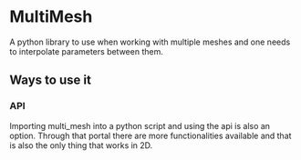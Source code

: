 # MultiMesh
A python library to use when working with multiple meshes and one needs to interpolate parameters between them.

## Ways to use it

### API
Importing multi_mesh into a python script and using the api is also an option. Through that portal there are more functionalities available and that is also the only thing that works in 2D.

